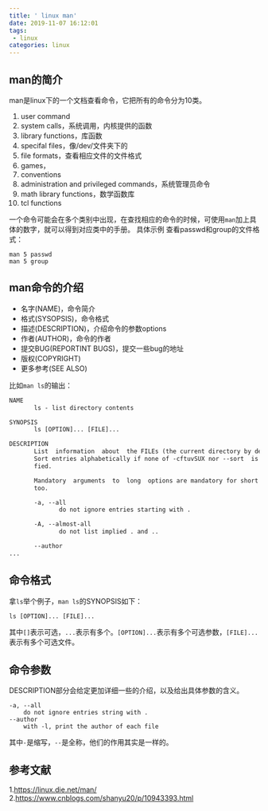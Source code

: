 ```yaml
---
title: ' linux man'
date: 2019-11-07 16:12:01
tags:
 - linux
categories: linux
---
```


## man的简介
man是linux下的一个文档查看命令，它把所有的命令分为10类。
1. user command
2. system calls，系统调用，内核提供的函数
3. library functions，库函数
4. specifal files，像/dev/文件夹下的
5. file formats，查看相应文件的文件格式
6. games，
7. conventions
8. administration and privileged commands，系统管理员命令
9. math library functions，数学函数库
10. tcl functions

一个命令可能会在多个类别中出现，在查找相应的命令的时候，可使用`man`加上具体的数字，就可以得到对应类中的手册。
具体示例
查看passwd和group的文件格式：
``` shell
man 5 passwd
man 5 group
```

## man命令的介绍
- 名字(NAME)，命令简介
- 格式(SYSOPSIS)，命令格式
- 描述(DESCRIPTION)，介绍命令的参数options
- 作者(AUTHOR)，命令的作者
- 提交BUG(REPORTINT BUGS)，提交一些bug的地址
- 版权(COPYRIGHT)
- 更多参考(SEE ALSO)

比如`man ls`的输出：
``` txt
NAME
       ls - list directory contents

SYNOPSIS
       ls [OPTION]... [FILE]...

DESCRIPTION
       List  information  about  the FILEs (the current directory by default).
       Sort entries alphabetically if none of -cftuvSUX nor --sort  is  speci‐
       fied.

       Mandatory  arguments  to  long  options are mandatory for short options
       too.

       -a, --all
              do not ignore entries starting with .

       -A, --almost-all
              do not list implied . and ..

       --author
...
```

## 命令格式
拿`ls`举个例子，`man ls`的SYNOPSIS如下：
``` txt
ls [OPTION]... [FILE]...
```
其中`[]`表示可选，`...`表示有多个。`[OPTION]...`表示有多个可选参数，`[FILE]...`表示有多个可选文件。

## 命令参数
DESCRIPTION部分会给定更加详细一些的介绍，以及给出具体参数的含义。
```
-a, --all
    do not ignore entries string with .
--author
    with -l, print the author of each file
```
其中`-`是缩写，`--`是全称，他们的作用其实是一样的。


## 参考文献
1.https://linux.die.net/man/
2.https://www.cnblogs.com/shanyu20/p/10943393.html
